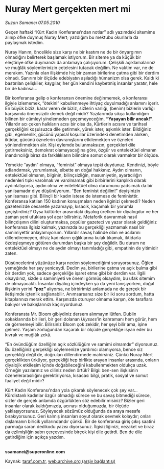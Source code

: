 # Nuray Mert gerçekten mert mi

*Suzan Samancı  07.05.2010*

<div class="yazi"><p>Geçen haftaki “Kürt Kadın Konferansı’ndan notlar” adlı yazımdaki sitemime alınıp öfke duymuş Nuray Mert; yazdığım bu mektubu okurlarla da paylaşmak istedim. </p>
<p>Nuray Hanım, öncelikle size karşı ne bir kastım ne de bir önyargımın olmadığını belirterek başlamak istiyorum. Bir siteme ya da küçük bir eleştiriye öfke duymanızı da anlamaya çalışıyorum. Çelişkili açıklamalarınız ve muğlâk söylemlerinizin çetelesini tutacak değilim. Ne vaktim var, ne de merakım. Yazınla olan ilişkimde hiç bir zaman birilerine çatma gibi bir derdim olmadı. Sanırım bir ölçüde edebiyatın aşıladığı hümanizm olsa gerek. Kaldı ki bastırılan çelişkiler, kaygılar, her gün kendini kaybetmiş insanlar yaratır, hele bir de kadınsa...</p>
<p>Bir konferansa gelip o konferansın önemine değinmemek, o konferansı ilgiyle izlememek, “ötekini” kabullenmeye ihtiyaç duyulmadığı anlamını içerir. En büyük biziz, karar veren de biziz, sizlerin varlığı, (benim) bizlerin varlığı karşısında önemsizdir demek değil midir? Yazılarımda sıkça kullandığım bilinen bir cümleyi yinelemeden geçemeyeceğim, <b>“Yaşayan bilir ancak!”</b>. Yıllardır acı çeken halkların acısı bir olsa da, Kürtlerin acısını ve tarihsel gerçekliğini koşulsuzca dile getirmek, yürek ister, aşkınlık ister. Bildiğiniz gibi, egemenlik, gücünü yapısal koşullar üzerindeki denetimden alırken, iktidar, gücünü öznelerin davranışlarını etkilemekten ve özneleri yönlendirmekten alır. Kişi eylemde bulunmaksızın, gerçekleri dile getirmeksiniz, demokrat olamayacağına göre, özgür ve entelektüel olmanın inandırıcılığı biraz da farklılıkların bilincine somut olarak varmaktır bir ölçüde.</p>
<p>Yemekte “aydın” olmaya, “feminist” olmaya tepki duydunuz. Kendinizi, böyle adlandırmak, yorumlamak, elbette en doğal hakkınız. Aydın olmanın, entelektüel olmanın, bilginin, bilinçsizliğin, masumiyetin, ayartıcılığın nedenleri tıpkı varolmak ve varolmamak gibi birbirlerini karşılıklı olarak aydınlatıyorsa, aydın olma ve entelektüel olma durumunu yadsımak da bir yanılsamadır diye düşünüyorum. “Ben feminist değilim!” deyişinizin yanılsaması gibi. Bilinçli bir kadın istese de istemese de feministtir. Konferansa katılan 150 kadının konuşmaları neden ilginizi çekmedi? Neden gazetenizde cesaretle yazamayıp, kısacık, kaçamak bir yorumla geçiştirdiniz? Oysa kültürler arasındaki diyalog üretken bir diyalogdur ve her zaman yeni ufuklara yol açar bilirsiniz. Metaforik davranmak nasıl bilinçdışının dilini oluşturmaksa, popüler gazeteci ve yazar olarak geldiğiniz konferansa ilgisiz kalmak, yazınızda bu gerçekliği yazmamak nasıl bir samimiyettir anlayamıyorum. Yıllardır savaş halinde olan ve acılarını dillendiremeyen, dilsiz kadınların çığlıklarına kulak tıkamak, iktidarla özdeşleşmeye götüren durumdan başka bir şey değildir. Bu durum ne entelektüel olmayı ne de aydın olmayı tanımladığı gibi, empatinin de yitimidir zaten. </p>
<p>Düşüncelerimi yüzünüze karşı neden söylemediğimi soruyorsunuz. Öğlen yemeğinde her şey yeniceydi. Dedim ya, birilerine çatma ve açık bulma gibi bir derdim yok, sadece gerçekliğe işaret etme gibi bir derdim var. İlgili olsaydınız, sizde o samimiyeti ve önemi görmüş olsaydım, bu ufak sitemim de olmayacaktı. İnsanlar diyalog içindeyken ya da yeni tanışıyorken, doğal ilişkinin yerini <b>“poz”</b> alıyorsa, ne birbirimizi anlamada ne de gerçek bir iletişimde içtenlik sağlanabilir. Anımsarsanız size bir iki soru sordum, hatta kitaplarınızı merak ettim. Karşınızda oturuyor olmama karşın, öte taraflara bakıyor ve bakışlarınızı kaçırıyordunuz.</p>
<p>Konferansta Mr. Bloom gibiydiniz dersem alınmayın lütfen. Dublin sokaklarında bir ileri, bir geri dolanan <i>Ulysses</i>’in kahramanı hem görür, hem de görmemeyi bilir. Bilirsiniz Bloom çok zekidir, her şeyi bilir ama, işine gelmez. Yaşam zorluğundan kaçarak bir ölçüde gerçekliğe isyan eder bu kıvrak ve muğlâk zekâ. </p>
<p>“En övündüğüm özelliğim açık sözlülüğüm ve samimi olmamdır” diyorsunuz. Bu özelliğiniz gerçekliği söylemenize yardımcı olamıyorsa, bence siz gerçekliği değil de, doğruları dillendirmede mahirsiniz. Çünkü Nuray Mert gerçeklikten ürküyor, gerçekliği hep birlikte arayan insanlar arasında, onların diyalojik etkileşim içinde doğabileceğini kabullenmekten oldukça uzak. Örneğin yazılarınız ve diliniz neden örtük? Bilgi: ben-sen ilişkisinin özenelerarasılığını gerektiriyorsa, kısacası bilgi, pratik, sosyal ve somut faaliyet değil midir? </p>
<p>Kürt Kadın Konferansı’ndan yola çıkarak söylenecek çok şey var... Kürdistanlı kadınlar özgür olmadığı sürece ve bu savaş bitmediği sürece, sizler de gerçek anlamda özgürlükten söz edebilir misiniz? Bizler geri insanlar olarak kaldığımızda, acınası olduğumuzda, bir ölçüde yaklaşıyorsunuz. Söyleyecek sözümüz olduğunda da araya mesafe bırakıyorsunuz. Geri kalmış insanları soyut olarak sevmek kolaydır; onları dışlamanın biricik yollarındandır çünkü. Bir de konferansa giriş çıkış saatini parmağa saran dedikodu yazısı diyorsunuz. İlgisizliğinizi, nezaket ve biraz da ezilmişliğin sabrı çerçevesinde birçok kişi dile getirdi. Ben de dile getirdiğim için açıkça yazdım. </p>
<p><b><br/>ssamanci@superonline.com</b></p></div>

Kaynak: [taraf.com.tr](http://www.taraf.com.tr:80/suzan-samanci/makale-nuray-mert-gercekten-mert-mi.htm), [web.archive.org (arşiv bağlantısı)](http://web.archive.org/web/20100509015010/http://www.taraf.com.tr:80/suzan-samanci/makale-nuray-mert-gercekten-mert-mi.htm)
